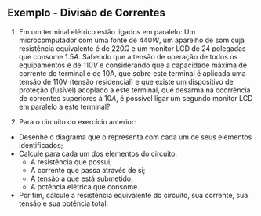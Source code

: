 <!-- _class: lead -->
## Exemplo - Divisão de Correntes

<div class="regular">

1. Em um terminal elétrico estão ligados em paralelo: Um microcomputador com uma fonte de $440W$, um aparelho de som cuja resistência equivalente é de $220 \Omega$ e um monitor LCD de 24 polegadas que consome $1.5 A$. Sabendo que a tensão de operação de todos os equipamentos é de $110V$ e considerando que a capacidade máxima de corrente do terminal é de 10A, que sobre este terminal é aplicada uma tensão de 110V (tensão residencial) e que existe um dispositivo de proteção (fusível) acoplado a este terminal, que desarma na ocorrência de correntes superiores à $10A$, é possível ligar um segundo monitor LCD em paralelo a este terminal?

2. Para o circuito do exercício anterior:

- Desenhe o diagrama que o representa com cada um de seus elementos identificados;
- Calcule para cada um dos elementos do circuito:
	- A resistência que possui;
	- A corrente que passa através de si;
	- A tensão a que está submetido;
	- A potência elétrica que consome.
- Por fim, calcule a resistência equivalente do circuito, sua corrente, sua tensão e sua potência total.

</div>
